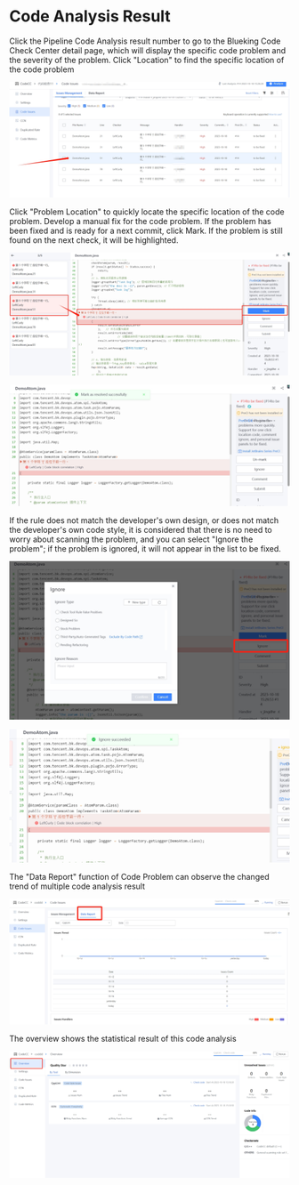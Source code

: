 # Code Analysis Result 

 Click the Pipeline Code Analysis result number to go to the Blueking Code Check Center detail page, which will display the specific code problem and the severity of the problem. Click "Location" to find the specific location of the code problem 

 ![](../../assets/image-20211201152040386.png) 

 Click "Problem Location" to quickly locate the specific location of the code problem. Develop a manual fix for the code problem. If the problem has been fixed and is ready for a next commit, click Mark. If the problem is still found on the next check, it will be highlighted. 

 ![](../../assets/image-20211201152343598.png) 

 ![](../../assets/image-20211201152443030.png) 

 If the rule does not match the developer's own design, or does not match the developer's own code style, it is considered that there is no need to worry about scanning the problem, and you can select "Ignore the problem"; if the problem is ignored, it will not appear in the list to be fixed. 

 ![](../../assets/image-20211201153127763.png) 

 ![](../../assets/image-20211201153113673.png) 

 The "Data Report" function of Code Problem can observe the changed trend of multiple code analysis result 

 ![](../../assets/image-20211201153732486.png) 

 The overview shows the statistical result of this code analysis 

 ![](../../assets/image-20211201153613926.png) 